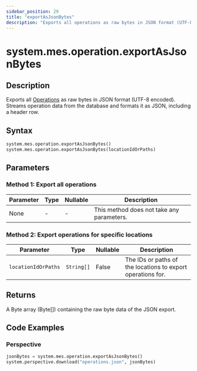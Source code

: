```yaml
---
sidebar_position: 29
title: "exportAsJsonBytes"
description: "Exports all operations as raw bytes in JSON format (UTF-8 encoded)"
---
```


# system.mes.operation.exportAsJsonBytes

## Description

Exports all [Operations](../../data-model/operation-model/operation) as raw bytes in JSON format
(UTF-8 encoded). Streams operation data from the database and formats it as JSON, including a
header row.

## Syntax

```python
system.mes.operation.exportAsJsonBytes()
system.mes.operation.exportAsJsonBytes(locationIdOrPaths)
```

## Parameters

### Method 1: Export all operations

| Parameter | Type | Nullable | Description                               |
|-----------|------|----------|-------------------------------------------|
| None      | -    | -        | This method does not take any parameters. |

### Method 2: Export operations for specific locations

| Parameter           | Type       | Nullable | Description                                                 |
|---------------------|------------|----------|-------------------------------------------------------------|
| `locationIdOrPaths` | `String[]` | False    | The IDs or paths of the locations to export operations for. |

## Returns

A Byte array (Byte[]) containing the raw byte data of the JSON export.

## Code Examples

### Perspective
```python
jsonBytes = system.mes.operation.exportAsJsonBytes()
system.perspective.download("operations.json", jsonBytes)
```
